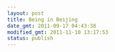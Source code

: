 ```yaml
---
layout: post
title: Being in Beijing
date_gmt: 2011-09-17 04:43:38
modified_gmt: 2011-11-10 13:17:53
status: publish
---
```


